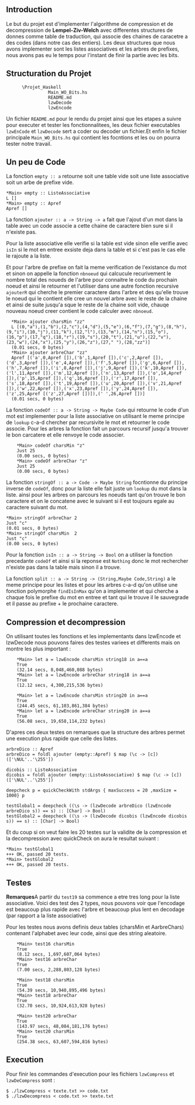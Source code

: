 ## Introduction

  Le but du projet est d'implementer l'algorithme de compression et de decompression de **Lempel-Ziv-Welch** avec differentes structures de donnes comme table de traduction, qui associe des chaines de caracetre a des codes (dans notre cas des entiers).
  Les deux structures que nous avons implementer sont les listes associatives et les arbres de prefixes, nous avons pas eu le temps pour l'instant de finir la partie avec les bits.

## Structuration du Projet

          \Projet_Haskell
                    Main_WO_Bits.hs
                    README.md
                    lzwDecode
                    lzwEncode
                    
  Un fichier `README.md` pour le rendu du projet ainsi que les etapes a suivre pour executer et tester les fonctionnalitees, les deux fichier executables `lzwEnCode` et `lzwDecode` sert a coder ou decoder un fichier.Et enfin le fichier principale `Main_WO_Bits.hs` qui contient les focntions et les ou on pourra tester notre travail.

## Un peu de Code

La fonction `empty :: a` retourne soit une table vide soit une liste associative soit un arbe de prefixe vide.

    *Main> empty :: ListeAssociative 
    L []
    *Main> empty :: Apref 
    Apref []

La fonction `ajouter :: a -> String -> a` fait que l'ajout d'un mot dans la table avec un code associe a cette chaine de caractere bien sure si il n'existe pas.

  Pour la liste associative elle verifie si la table est vide sinon elle verifie avec `isIn` si le mot en entree exsiste deja dans la table et si c'est pas le cas elle le rajoute a la liste.
  
  Et pour l'arbre de prefixe on fait la meme verification de l'existance du mot et sinon  on appelle la fonction `nbnoeud` qui calcucule recurivement le nombre total des noueds de l'arbre pour connaitre le code du prochain noeud et ainsi le retourner et l'utiliser dans une autre fonction recursive `ajouterR` qui cherche le premier caractere dans l'arbre et des qu'elle trouve le noeud qui le contient elle cree un nouvel arbre avec le reste de la chaine et ainsi de suite jusqu'a sque le reste de la chaine soit vide, chauqe nouveau noeud creer contient le code calculer avec `nbnoeud`. 
  
      *Main> ajouter charsMin "zz"
      L [(0,"a"),(1,"b"),(2,"c"),(4,"d"),(5,"e"),(6,"f"),(7,"g"),(8,"h"),(9,"i"),(10,"j"),(11,"k"),(12,"l"),(13,"m"),(14,"n"),(15,"o"),(16,"p"),(17,"q"),(18,"r"),(19,"s"),(20,"t"),(21,"u"),(22,"v"),(23,"w"),(24,"x"),(25,"y"),(26,"z"),(27," "),(28,"zz")]
      (0.01 secs, 0 bytes)
      *Main> ajouter arbreChar "zz"
      Apref [('a',0,Apref []),('b',1,Apref []),('c',2,Apref []),('d',3,Apref []),('e',4,Apref []),('f',5,Apref []),('g',6,Apref []),('h',7,Apref []),('i',8,Apref []),('j',9,Apref []),('k',10,Apref []),('l',11,Apref []),('m',12,Apref []),('n',13,Apref []),('o',14,Apref []),('p',15,Apref []),('q',16,Apref []),('r',17,Apref []),('s',18,Apref []),('t',19,Apref []),('u',20,Apref []),('v',21,Apref []),('w',22,Apref []),('x',23,Apref []),('y',24,Apref []),('z',25,Apref [('z',27,Apref [])]),(' ',26,Apref [])]
      (0.01 secs, 0 bytes)

La fonction `codeOf :: a -> String -> Maybe Code` qui retourne le code d'un mot est implementer pour la liste associative on utilisant le meme principe de `lookup` c-a-d chercher par recursivite le mot et retourner le code associe. Pour les arbres la fonction fait un parcours recursif jusqu'a trouver le bon carcatere et elle renvoye le code associer.

        *Main> codeOf charsMin "z"
        Just 25
        (0.00 secs, 0 bytes)
        *Main> codeOf arbreChar "z"
        Just 25
        (0.00 secs, 0 bytes)

La fonction `stringOf :: a -> Code -> Maybe String` focntionne du principe inverse de `codeOf`, donc pour la liste elle fait juste un `lookup` du mot dans la liste. ainsi pour les arbres on parcours les noeuds tant qu'on trouve le bon caractere et on le concatene avec le suivant si il est toujours egale au caractere suivant du mot.

    *Main> stringOf arbreChar 2
    Just "c"
    (0.01 secs, 0 bytes)
    *Main> stringOf charsMin  2
    Just "c"
    (0.00 secs, 0 bytes)

Pour la fonction `isIn :: a -> String -> Bool` on a utiliser la fonction precedante `codeOf` et ainsi si la reponse est `Nothing` donc le mot rechercher n'existe pas dans la table mais sinon il a trouve.

La fonction `split :: a -> String -> (String,Maybe Code,String)` a le meme principe pour les listes et pour les arbres c-a-d qu'on utilise une fonction polymorphe `findIsInMax` qu'on a implementer et qui cherche a chaque fois le prefixe du mot en entree et tant qui le trouve il le sauvegrade et il passe au prefixe + le prochaine caractere.

## Compression et decompression

On utilisant toutes les fonctions et les implementants dans lzwEncode et lzwDecode nous pouvons faires des testes variees et differents mais on montre les plus important :

        *Main> let a = lzwEncode charsMin string18 in a==a
        True
        (32.14 secs, 8,048,460,088 bytes)
        *Main> let a = lzwEncode arbreChar string18 in a==a
        True
        (12.12 secs, 4,300,215,536 bytes)

        *Main> let a = lzwEncode charsMin string20 in a==a
        True
        (244.45 secs, 61,103,861,384 bytes)
        *Main> let a = lzwEncode arbreChar string20 in a==a
        True
        (56.08 secs, 19,658,114,232 bytes)

D'apres ces deux testes on remarques que la structure des arbres permet une execution plus rapide que celle des listes.

    arbreDico :: Apref 
    arbreDico = foldl ajouter (empty::Apref) $ map (\c -> [c]) (['\NUL'..'\255'])

    dicobis :: ListeAssociative 
    dicobis = foldl ajouter (empty::ListeAssociative) $ map (\c -> [c]) (['\NUL'..'\255'])

    deepcheck p = quickCheckWith stdArgs { maxSuccess = 20 ,maxSize = 1000} p

    testGlobal1 = deepcheck ((\s -> (lzwDecode arbreDico (lzwEncode arbreDico s)) == s) :: [Char] -> Bool)
    testGlobal2 = deepcheck ((\s -> (lzwDecode dicobis (lzwEncode dicobis s)) == s) :: [Char] -> Bool)

Et du coup si on veut faire les 20 testes sur la validite de la compression et la decompression avec quickCheck on aura le resultat suivant :

    *Main> testGlobal1
    +++ OK, passed 20 tests.
    *Main> testGlobal2
    +++ OK, passed 20 tests.

## Testes

**Remarques**A partir du `test19` sa commence a etre tres long pour la liste associative.
Voici des test des 2 types, nous pouvons voir que l'encodage est beaucoup plus rapide avec l'arbre et beaucoup plus lent en decodage (par rapport a la liste associative)

Pour les testes nous avons definis deux tables (charsMin et AarbreChars) contenant l'alphabet avec leur code, ainsi que des string aleatoire.

        *Main> test16 charsMin 
        True
        (8.12 secs, 1,697,607,064 bytes)
        *Main> test16 arbreChar
        True
        (7.00 secs, 2,288,803,128 bytes)
        
        *Main> test18 charsMin
        True
        (54.39 secs, 10,940,895,496 bytes)
        *Main> test18 arbreChar
        True
        (32.70 secs, 10,924,613,928 bytes)
        
        *Main> test20 arbreChar
        True
        (143.97 secs, 48,084,181,176 bytes)
        *Main> test20 charsMin
        True
        (254.38 secs, 63,607,594,816 bytes)
        

## Execution

Pour finir les commandes d'execution pour les fichiers `lzwCompress` et `lzwDeCompress` sont :

    $ ./lzwCompress < texte.txt >> code.txt
    $ ./lzwDecompress < code.txt >> texte.txt
